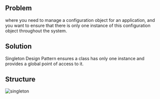 ## Problem
where you need to manage a configuration object for an application, and you want to ensure that there is only one instance of this configuration object throughout the system.


## Solution
Singleton Design Pattern ensures a class has only one instance and provides a global point of access to it.

## Structure
![singleton](https://github.com/user-attachments/assets/821f54e9-91e3-44f1-a910-4a329da6315c)